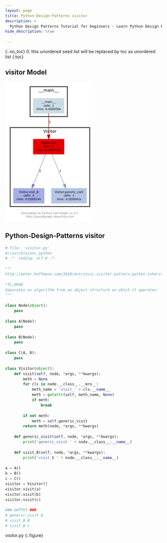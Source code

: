 ```yaml
---
layout: page
title: Python-Design-Patterns visitor
description: >
  Python Design Patterns Tutorial for beginners - Learn Python Design Patterns in simple and easy steps starting from basic to advanced concepts with examples ...
hide_description: true

---
```


{:.no_toc}
0. this unordered seed list will be replaced by toc as unordered list
{:toc}


## visitor Model

![](/courses/python-fesign-patterns/behavioral/viz/visitor.py.png)

## Python-Design-Patterns visitor

~~~py
# file: 'visitor.py'
#!/usr/bin/env python
# -*- coding: utf-8 -*-

"""
http://peter-hoffmann.com/2010/extrinsic-visitor-pattern-python-inheritance.html

*TL;DR80
Separates an algorithm from an object structure on which it operates.
"""

class Node(object):
    pass

class A(Node):
    pass

class B(Node):
    pass

class C(A, B):
    pass

class Visitor(object):
    def visit(self, node, *args, **kwargs):
        meth = None
        for cls in node.__class__.__mro__:
            meth_name = 'visit_' + cls.__name__
            meth = getattr(self, meth_name, None)
            if meth:
                break

        if not meth:
            meth = self.generic_visit
        return meth(node, *args, **kwargs)

    def generic_visit(self, node, *args, **kwargs):
        print('generic_visit ' + node.__class__.__name__)

    def visit_B(self, node, *args, **kwargs):
        print('visit_B ' + node.__class__.__name__)

a = A()
b = B()
c = C()
visitor = Visitor()
visitor.visit(a)
visitor.visit(b)
visitor.visit(c)

### OUTPUT ###
# generic_visit A
# visit_B B
# visit_B C
~~~
visitor.py
{:.figure}
